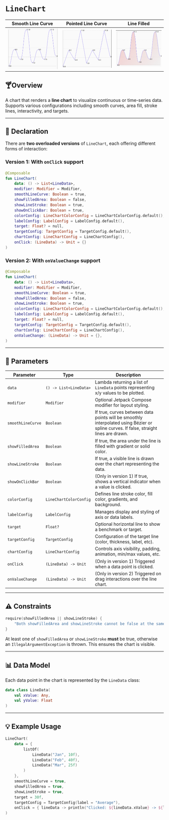 # `LineChart`

| Smooth Line Curve                                      | Pointed Line Curve                                     | Line Filled                                            |
|--------------------------------------------------------|--------------------------------------------------------|--------------------------------------------------------|
| ![linechart_02.png](../site/img/line/linechart_02.png) | ![linechart_03.png](../site/img/line/linechart_03.png) | ![linechart_04.png](../site/img/line/linechart_04.png) |

## 🍸Overview

A chart that renders a **line chart** to visualize continuous or time-series data. Supports various
configurations including smooth curves, area fill, stroke lines, interactivity, and targets.

---

## 🧱 Declaration

There are **two overloaded versions** of `LineChart`, each offering different forms of interaction:

### Version 1: With `onClick` support

```kotlin
@Composable
fun LineChart(
    data: () -> List<LineData>,
    modifier: Modifier = Modifier,
    smoothLineCurve: Boolean = true,
    showFilledArea: Boolean = false,
    showLineStroke: Boolean = true,
    showOnClickBar: Boolean = true,
    colorConfig: LineChartColorConfig = LineChartColorConfig.default(),
    labelConfig: LabelConfig = LabelConfig.default(),
    target: Float? = null,
    targetConfig: TargetConfig = TargetConfig.default(),
    chartConfig: LineChartConfig = LineChartConfig(),
    onClick: (LineData) -> Unit = {}
)
```

### Version 2: With `onValueChange` support

```kotlin
@Composable
fun LineChart(
    data: () -> List<LineData>,
    modifier: Modifier = Modifier,
    smoothLineCurve: Boolean = true,
    showFilledArea: Boolean = false,
    showLineStroke: Boolean = true,
    colorConfig: LineChartColorConfig = LineChartColorConfig.default(),
    labelConfig: LabelConfig = LabelConfig.default(),
    target: Float? = null,
    targetConfig: TargetConfig = TargetConfig.default(),
    chartConfig: LineChartConfig = LineChartConfig(),
    onValueChange: (LineData) -> Unit = {},
)
```

---

## 🔧 Parameters

| Parameter         | Type                   | Description                                                                                                                          |
|-------------------|------------------------|--------------------------------------------------------------------------------------------------------------------------------------|
| `data`            | `() -> List<LineData>` | Lambda returning a list of `LineData` points representing x/y values to be plotted.                                                  |
| `modifier`        | `Modifier`             | Optional Jetpack Compose modifier for layout styling.                                                                                |
| `smoothLineCurve` | `Boolean`              | If true, curves between data points will be smoothly interpolated using Bézier or spline curves. If false, straight lines are drawn. |
| `showFilledArea`  | `Boolean`              | If true, the area under the line is filled with gradient or solid color.                                                             |
| `showLineStroke`  | `Boolean`              | If true, a visible line is drawn over the chart representing the data.                                                               |
| `showOnClickBar`  | `Boolean`              | (Only in version 1) If true, shows a vertical indicator when a value is clicked.                                                     |
| `colorConfig`     | `LineChartColorConfig` | Defines line stroke color, fill color, gradients, and background.                                                                    |
| `labelConfig`     | `LabelConfig`          | Manages display and styling of axis or data labels.                                                                                  |
| `target`          | `Float?`               | Optional horizontal line to show a benchmark or target.                                                                              |
| `targetConfig`    | `TargetConfig`         | Configuration of the target line (color, thickness, label, etc).                                                                     |
| `chartConfig`     | `LineChartConfig`      | Controls axis visibility, padding, animation, min/max values, etc.                                                                   |
| `onClick`         | `(LineData) -> Unit`   | (Only in version 1) Triggered when a data point is clicked.                                                                          |
| `onValueChange`   | `(LineData) -> Unit`   | (Only in version 2) Triggered on drag interactions over the line chart.                                                              |

---

## ⚠️ Constraints

```kotlin
require(showFilledArea || showLineStroke) {
    "Both showFilledArea and showLineStroke cannot be false at the same time"
}
```

At least one of `showFilledArea` or `showLineStroke` **must** be true, otherwise an
`IllegalArgumentException` is thrown. This ensures the chart is visible.

---

## 📊 Data Model

Each data point in the chart is represented by the `LineData` class:

```kotlin
data class LineData(
    val xValue: Any,
    val yValue: Float
)
```

---

## 💡 Example Usage

```kotlin
LineChart(
    data = {
        listOf(
            LineData("Jan", 10f),
            LineData("Feb", 40f),
            LineData("Mar", 25f)
        )
    },
    smoothLineCurve = true,
    showFilledArea = true,
    showLineStroke = true,
    target = 30f,
    targetConfig = TargetConfig(label = "Average"),
    onClick = { lineData -> println("Clicked: ${lineData.xValue} -> ${lineData.yValue}") }
)
```